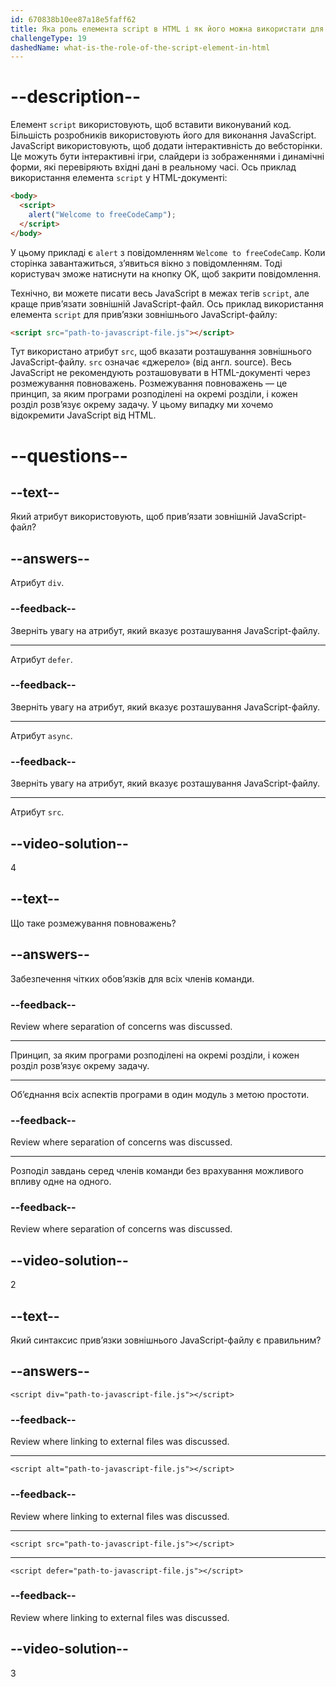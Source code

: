 ```yaml
---
id: 670838b10ee87a18e5faff62
title: Яка роль елемента script в HTML і як його можна використати для прив’язки зовнішнього JavaScript-файлу?
challengeType: 19
dashedName: what-is-the-role-of-the-script-element-in-html
---
```


# --description--

Елемент `script` використовують, щоб вставити виконуваний код. Більшість розробників використовують його для виконання JavaScript. JavaScript використовують, щоб додати інтерактивність до вебсторінки. Це можуть бути інтерактивні ігри, слайдери із зображеннями і динамічні форми, які перевіряють вхідні дані в реальному часі. Ось приклад використання елемента `script` у HTML-документі:

```html
<body>
  <script>
    alert("Welcome to freeCodeCamp");
  </script>
</body>
```

У цьому прикладі є `alert` з повідомленням `Welcome to freeCodeCamp`. Коли сторінка завантажиться, з’явиться вікно з повідомленням. Тоді користувач зможе натиснути на кнопку OK, щоб закрити повідомлення.

Технічно, ви можете писати весь JavaScript в межах тегів `script`, але краще прив’язати зовнішній JavaScript-файл. Ось приклад використання елемента `script` для прив’язки зовнішнього JavaScript-файлу:

```html
<script src="path-to-javascript-file.js"></script>
```

Тут використано атрибут `src`, щоб вказати розташування зовнішнього JavaScript-файлу. `src` означає «джерело» (від англ. source). Весь JavaScript не рекомендують розташовувати в HTML-документі через розмежування повноважень. Розмежування повноважень — це принцип, за яким програми розподілені на окремі розділи, і кожен розділ розв’язує окрему задачу. У цьому випадку ми хочемо відокремити JavaScript від HTML.

# --questions--

## --text--

Який атрибут використовують, щоб прив’язати зовнішній JavaScript-файл?

## --answers--

Атрибут `div`.

### --feedback--

Зверніть увагу на атрибут, який вказує розташування JavaScript-файлу.

---

Атрибут `defer`.

### --feedback--

Зверніть увагу на атрибут, який вказує розташування JavaScript-файлу.

---

Атрибут `async`.

### --feedback--

Зверніть увагу на атрибут, який вказує розташування JavaScript-файлу.

---

Атрибут `src`.

## --video-solution--

4

## --text--

Що таке розмежування повноважень?

## --answers--

Забезпечення чітких обов’язків для всіх членів команди.

### --feedback--

Review where separation of concerns was discussed.

---

Принцип, за яким програми розподілені на окремі розділи, і кожен розділ розв’язує окрему задачу.

---

Об’єднання всіх аспектів програми в один модуль з метою простоти.

### --feedback--

Review where separation of concerns was discussed.

---

Розподіл завдань серед членів команди без врахування можливого впливу одне на одного.

### --feedback--

Review where separation of concerns was discussed.

## --video-solution--

2

## --text--

Який синтаксис прив’язки зовнішнього JavaScript-файлу є правильним?

## --answers--

`<script div="path-to-javascript-file.js"></script>`

### --feedback--

Review where linking to external files was discussed.

---

`<script alt="path-to-javascript-file.js"></script>`

### --feedback--

Review where linking to external files was discussed.

---

`<script src="path-to-javascript-file.js"></script>`

---

`<script defer="path-to-javascript-file.js"></script>`

### --feedback--

Review where linking to external files was discussed.

## --video-solution--

3

